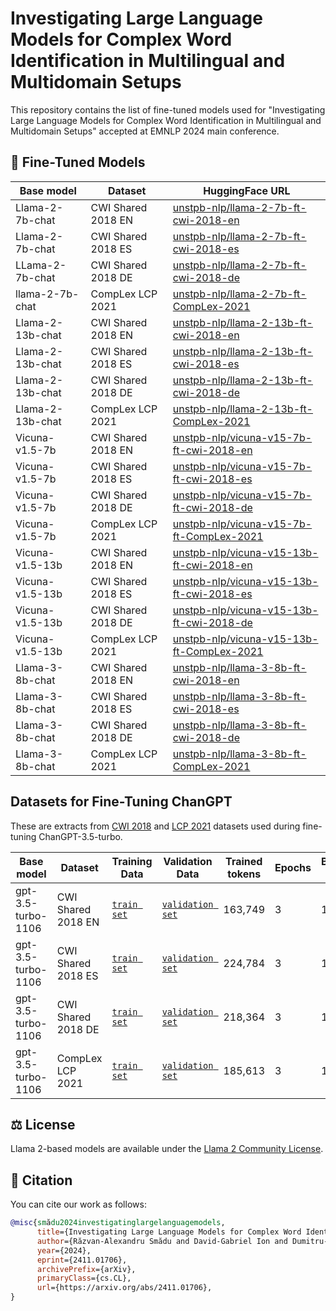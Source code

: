 # Investigating Large Language Models for Complex Word Identification in Multilingual and Multidomain Setups

This repository contains the list of fine-tuned models used for "Investigating Large Language Models for Complex Word Identification in Multilingual and Multidomain Setups" accepted at EMNLP 2024 main conference.

## 🚀 Fine-Tuned Models

| Base model | Dataset | HuggingFace URL |
|------------|---------|-----------------|
| Llama-2-7b-chat | CWI Shared 2018 EN | [unstpb-nlp/llama-2-7b-ft-cwi-2018-en](https://huggingface.co/unstpb-nlp/llama-2-7b-ft-cwi-2018-en)  |
| Llama-2-7b-chat | CWI Shared 2018 ES | [unstpb-nlp/llama-2-7b-ft-cwi-2018-es](https://huggingface.co/unstpb-nlp/llama-2-7b-ft-cwi-2018-es)  |
| LLama-2-7b-chat | CWI Shared 2018 DE | [unstpb-nlp/llama-2-7b-ft-cwi-2018-de](https://huggingface.co/unstpb-nlp/llama-2-7b-ft-cwi-2018-de)  |
| llama-2-7b-chat | CompLex LCP 2021   | [unstpb-nlp/llama-2-7b-ft-CompLex-2021](https://huggingface.co/unstpb-nlp/llama-2-7b-ft-CompLex-2021)  |
| Llama-2-13b-chat | CWI Shared 2018 EN | [unstpb-nlp/llama-2-13b-ft-cwi-2018-en](https://huggingface.co/unstpb-nlp/llama-2-13b-ft-cwi-2018-en)  |
| Llama-2-13b-chat | CWI Shared 2018 ES | [unstpb-nlp/llama-2-13b-ft-cwi-2018-es](https://huggingface.co/unstpb-nlp/llama-2-13b-ft-cwi-2018-es)  |
| Llama-2-13b-chat | CWI Shared 2018 DE | [unstpb-nlp/llama-2-13b-ft-cwi-2018-de](https://huggingface.co/unstpb-nlp/llama-2-13b-ft-cwi-2018-de)  |
| Llama-2-13b-chat | CompLex LCP 2021   | [unstpb-nlp/llama-2-13b-ft-CompLex-2021](https://huggingface.co/unstpb-nlp/llama-2-13b-ft-CompLex-2021)  |
| Vicuna-v1.5-7b | CWI Shared 2018 EN | [unstpb-nlp/vicuna-v15-7b-ft-cwi-2018-en](https://huggingface.co/unstpb-nlp/vicuna-v15-7b-ft-cwi-2018-en)  |
| Vicuna-v1.5-7b | CWI Shared 2018 ES | [unstpb-nlp/vicuna-v15-7b-ft-cwi-2018-es](https://huggingface.co/unstpb-nlp/vicuna-v15-7b-ft-cwi-2018-es)  |
| Vicuna-v1.5-7b | CWI Shared 2018 DE | [unstpb-nlp/vicuna-v15-7b-ft-cwi-2018-de](https://huggingface.co/unstpb-nlp/vicuna-v15-7b-ft-cwi-2018-de)  |
| Vicuna-v1.5-7b | CompLex LCP 2021   | [unstpb-nlp/vicuna-v15-7b-ft-CompLex-2021](https://huggingface.co/unstpb-nlp/vicuna-v15-7b-ft-CompLex-2021)  |
| Vicuna-v1.5-13b | CWI Shared 2018 EN | [unstpb-nlp/vicuna-v15-13b-ft-cwi-2018-en](https://huggingface.co/unstpb-nlp/vicuna-v15-13b-ft-cwi-2018-en)  |
| Vicuna-v1.5-13b | CWI Shared 2018 ES | [unstpb-nlp/vicuna-v15-13b-ft-cwi-2018-es](https://huggingface.co/unstpb-nlp/vicuna-v15-13b-ft-cwi-2018-es)  |
| Vicuna-v1.5-13b | CWI Shared 2018 DE | [unstpb-nlp/vicuna-v15-13b-ft-cwi-2018-de](https://huggingface.co/unstpb-nlp/vicuna-v15-13b-ft-cwi-2018-de)  |
| Vicuna-v1.5-13b | CompLex LCP 2021   | [unstpb-nlp/vicuna-v15-13b-ft-CompLex-2021](https://huggingface.co/unstpb-nlp/vicuna-v15-13b-ft-CompLex-2021)  |
| Llama-3-8b-chat | CWI Shared 2018 EN | [unstpb-nlp/llama-3-8b-ft-cwi-2018-en](https://huggingface.co/unstpb-nlp/llama-3-8b-ft-cwi-2018-en)  |
| Llama-3-8b-chat | CWI Shared 2018 ES | [unstpb-nlp/llama-3-8b-ft-cwi-2018-es](https://huggingface.co/unstpb-nlp/llama-3-8b-ft-cwi-2018-es)  |
| Llama-3-8b-chat | CWI Shared 2018 DE | [unstpb-nlp/llama-3-8b-ft-cwi-2018-de](https://huggingface.co/unstpb-nlp/llama-3-8b-ft-cwi-2018-de)  |
| Llama-3-8b-chat | CompLex LCP 2021   | [unstpb-nlp/llama-3-8b-ft-CompLex-2021](https://huggingface.co/unstpb-nlp/llama-3-8b-ft-CompLex-2021)  |

## Datasets for Fine-Tuning ChanGPT 

These are extracts from [CWI 2018](https://sites.google.com/view/cwisharedtask2018/home) and [LCP 2021](https://sites.google.com/view/lcpsharedtask2021/home) datasets used during fine-tuning ChanGPT-3.5-turbo.

| Base model | Dataset | Training Data | Validation Data | Trained tokens | Epochs | Batch size | LR multiplier |
|------------|---------|---------------|-----------------|----------------|--------|------------|---------------|
| gpt-3.5-turbo-1106 | CWI Shared 2018 EN | [`train set`](./chatgpt_data/cwi_en_trainset_small_balanced_260.jsonl) | [`validation set`](./chatgpt_data/cwi_en_testset_90_balanced.jsonl) | 163,749 | 3 | 1 | 2 |
| gpt-3.5-turbo-1106 | CWI Shared 2018 ES | [`train set`](./chatgpt_data/cwi_es_trainset_250_balanced.jsonl) | [`validation set`](./chatgpt_data/cwi_es_testset_250_balanced.jsonl) | 224,784 | 3 | 1 | 2 |
| gpt-3.5-turbo-1106 | CWI Shared 2018 DE | [`train set`](./chatgpt_data/cwi_de_trainset_250_balanced.jsonl) | [`validation set`](./chatgpt_data/cwi_de_testset_200_balanced.jsonl) | 218,364 | 3 | 1 | 2 |
| gpt-3.5-turbo-1106 | CompLex LCP 2021   | [`train set`](./chatgpt_data/lcp_trainset_250_balanced.jsonl) | [`validation set`](./chatgpt_data/lcp_testset_200_balanced.jsonl) | 185,613 | 3 | 1 | 2 |

## ⚖️ License

Llama 2-based models are available under the [Llama 2 Community License](https://ai.meta.com/llama/license/).

## 📖 Citation

You can cite our work as follows:

```bib
@misc{smădu2024investigatinglargelanguagemodels,
      title={Investigating Large Language Models for Complex Word Identification in Multilingual and Multidomain Setups}, 
      author={Răzvan-Alexandru Smădu and David-Gabriel Ion and Dumitru-Clementin Cercel and Florin Pop and Mihaela-Claudia Cercel},
      year={2024},
      eprint={2411.01706},
      archivePrefix={arXiv},
      primaryClass={cs.CL},
      url={https://arxiv.org/abs/2411.01706}, 
}
```
